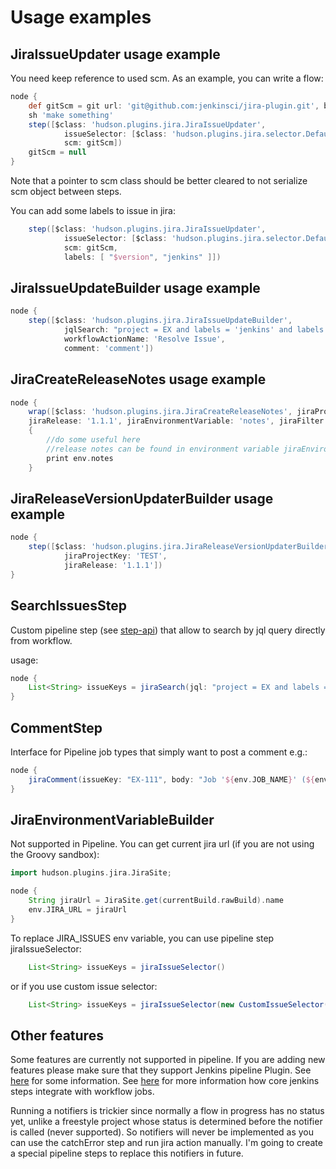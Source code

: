 # Usage examples

## JiraIssueUpdater usage example

You need keep reference to used scm.
As an example, you can write a flow:

```groovy
node {
    def gitScm = git url: 'git@github.com:jenkinsci/jira-plugin.git', branch: 'master'
    sh 'make something'
    step([$class: 'hudson.plugins.jira.JiraIssueUpdater', 
            issueSelector: [$class: 'hudson.plugins.jira.selector.DefaultIssueSelector'], 
            scm: gitScm])            
    gitScm = null
}
```

Note that a pointer to scm class should be better cleared to not serialize scm object between steps.

You can add some labels to issue in jira:

```groovy
    step([$class: 'hudson.plugins.jira.JiraIssueUpdater', 
            issueSelector: [$class: 'hudson.plugins.jira.selector.DefaultIssueSelector'], 
            scm: gitScm,
            labels: [ "$version", "jenkins" ]])            
```

## JiraIssueUpdateBuilder  usage example

```groovy
node {
    step([$class: 'hudson.plugins.jira.JiraIssueUpdateBuilder', 
            jqlSearch: "project = EX and labels = 'jenkins' and labels = '${version}'",
            workflowActionName: 'Resolve Issue',
            comment: 'comment'])
```

## JiraCreateReleaseNotes usage example

```groovy
node {
    wrap([$class: 'hudson.plugins.jira.JiraCreateReleaseNotes', jiraProjectKey: 'TST', 
    jiraRelease: '1.1.1', jiraEnvironmentVariable: 'notes', jiraFilter: 'status in (Resolved, Closed)']) 
    {
        //do some useful here
        //release notes can be found in environment variable jiraEnvironmentVariable
        print env.notes
    }
```

## JiraReleaseVersionUpdaterBuilder usage example

```groovy
node {
    step([$class: 'hudson.plugins.jira.JiraReleaseVersionUpdaterBuilder', 
            jiraProjectKey: 'TEST', 
            jiraRelease: '1.1.1'])            
}
```

## SearchIssuesStep

Custom pipeline step (see [step-api](https://github.com/jenkinsci/workflow-plugin/blob/master/step-api/README.md)) that allow to search by jql query directly from workflow.

usage:

```groovy
node {
    List<String> issueKeys = jiraSearch(jql: "project = EX and labels = 'jenkins' and labels = '${version}'")	
}
```

## CommentStep

Interface for Pipeline job types that simply want to post a comment e.g.:

```groovy
node {
    jiraComment(issueKey: "EX-111", body: "Job '${env.JOB_NAME}' (${env.BUILD_NUMBER}) builded. Please go to ${env.BUILD_URL}.")
}
```

## JiraEnvironmentVariableBuilder

Not supported in Pipeline. You can get current jira url (if you are not using the Groovy sandbox):

```groovy
import hudson.plugins.jira.JiraSite;

node {
    String jiraUrl = JiraSite.get(currentBuild.rawBuild).name    	
    env.JIRA_URL = jiraUrl
}
```

To replace JIRA_ISSUES env variable, you can use pipeline step jiraIssueSelector:

```groovy
    List<String> issueKeys = jiraIssueSelector()
```

or if you use custom issue selector:

```groovy
    List<String> issueKeys = jiraIssueSelector(new CustomIssueSelector())
```

## Other features

Some features are currently not supported in pipeline.
If you are adding new features please make sure that they support Jenkins pipeline Plugin.
See [here](https://github.com/jenkinsci/workflow-plugin/blob/master/COMPATIBILITY.md) for some information.
See [here](https://github.com/jenkinsci/workflow-plugin/blob/master/basic-steps/CORE-STEPS.md) for more information how core jenkins steps integrate with workflow jobs.

Running a notifiers is trickier since normally a flow in progress has no status yet, unlike a freestyle project whose status is determined before the notifier is called (never supported).
So notifiers will never be implemented as you can use the catchError step and run jira action manually.
I'm going to create a special pipeline steps to replace this notifiers in future.
